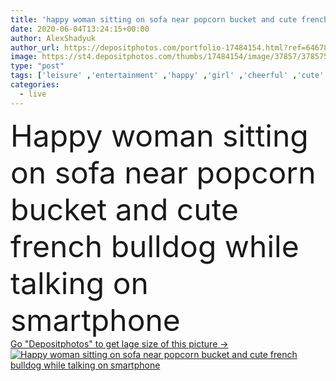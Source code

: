 ```yaml
---
title: 'happy woman sitting on sofa near popcorn bucket and cute french bulldog while talking on smartphone  '
date: 2020-06-04T13:24:15+00:00
author: AlexShadyuk
author_url: https://depositphotos.com/portfolio-17484154.html?ref=64678756
image: https://st4.depositphotos.com/thumbs/17484154/image/37857/378575540/api_thumb_450.jpg?forcejpeg=true
type: "post"
tags: ['leisure' ,'entertainment' ,'happy' ,'girl' ,'cheerful' ,'cute' ,'caucasian' ,'smile' ,'food' ,'animal' ,'tasty' ,'delicious' ,'snack' ,'european' ,'connection' ,'technology' ,'nutrition' ,'sit' ,'pet' ,'bucket' ,'emotion' ,'dog' ,'purebred' ,'home' ,'woman' ,'communication' ,'conversation' ,'talk' ,'wireless' ,'emotional' ,'unhealthy' ,'indoors' ,'attractive' ,'loft' ,'gadget' ,'movie' ,'sofa' ,'fauna' ,'use' ,'smartphone' ,'popcorn' ,'one person' ,'young adult' ,'Living Room' ,'junk food' ,'french bulldog' ,'White T shirt' ,'digital device' ]
categories: 
  - live
---
```

<div aling="center">
            <font size="60"> Happy woman sitting on sofa near popcorn bucket and cute french bulldog while talking on smartphone</font>   
</div>
<div>
    <a href='https://st4.depositphotos.com/thumbs/17484154/image/37857/378575540/api_thumb_450.jpg?forcejpeg=true?ref=64678756' target=_blank > Go "Depositphotos" to get lage size of this picture ->
        <img href='https://st4.depositphotos.com/thumbs/17484154/image/37857/378575540/api_thumb_450.jpg?forcejpeg=true?ref=64678756' src='https://st4.depositphotos.com/17484154/37857/i/950/depositphotos_378575540-stock-photo-happy-woman-sitting-sofa-popcorn.jpg?forcejpeg=true' alt='Happy woman sitting on sofa near popcorn bucket and cute french bulldog while talking on smartphone' >
    </a>
</div>
